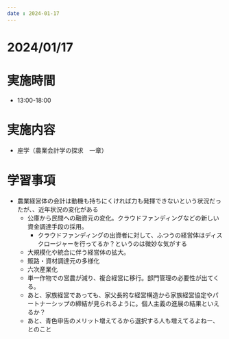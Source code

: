 ```yaml
---
date : 2024-01-17
---
```


# 2024/01/17

# 実施時間
- 13:00-18:00

# 実施内容
- 座学（農業会計学の探求　一章）

# 学習事項
- 農業経営体の会計は動機も持ちにくければ力も発揮できないという状況だったが、、近年状況の変化がある
    - 公庫から民間への融資元の変化。クラウドファンディングなどの新しい資金調達手段の採用。
        - クラウドファンディングの出資者に対して、ふつうの経営体はディスクロージャーを行ってるか？というのは微妙な気がする
    - 大規模化や統合に伴う経営体の拡大。
    - 販路・資材調達元の多様化
    - 六次産業化
    - 単一作物での営農が減り、複合経営に移行。部門管理の必要性が出てくる。
    - あと、家族経営であっても、家父長的な経営構造から家族経営協定やパートナーシップの締結が見られるように。個人主義の進展の結果といえるか？
    - あと、青色申告のメリット増えてるから選択する人も増えてるよねー、とのこと